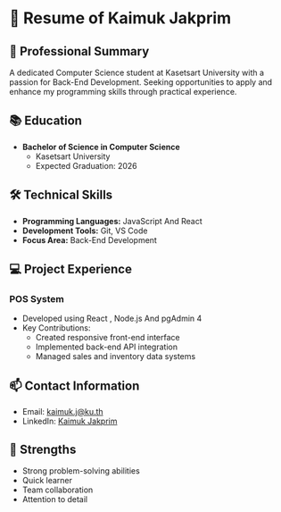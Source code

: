 # 💼 Resume of Kaimuk Jakprim

## 👤 Professional Summary
A dedicated Computer Science student at Kasetsart University with a passion for Back-End Development. Seeking opportunities to apply and enhance my programming skills through practical experience.

## 📚 Education
- **Bachelor of Science in Computer Science**
  - Kasetsart University
  - Expected Graduation: 2026

## 🛠️ Technical Skills
- **Programming Languages:** JavaScript And React 
- **Development Tools:** Git, VS Code 
- **Focus Area:** Back-End Development

## 💻 Project Experience
### POS System
- Developed using React , Node.js And pgAdmin 4
- Key Contributions:
  - Created responsive front-end interface
  - Implemented back-end API integration
  - Managed sales and inventory data systems

## 📫 Contact Information
- Email: kaimuk.j@ku.th
- LinkedIn: [Kaimuk Jakprim](https://www.linkedin.com/in/kaimuk-jakprim-042aa2325/)

## 💪 Strengths
- Strong problem-solving abilities
- Quick learner
- Team collaboration
- Attention to detail
